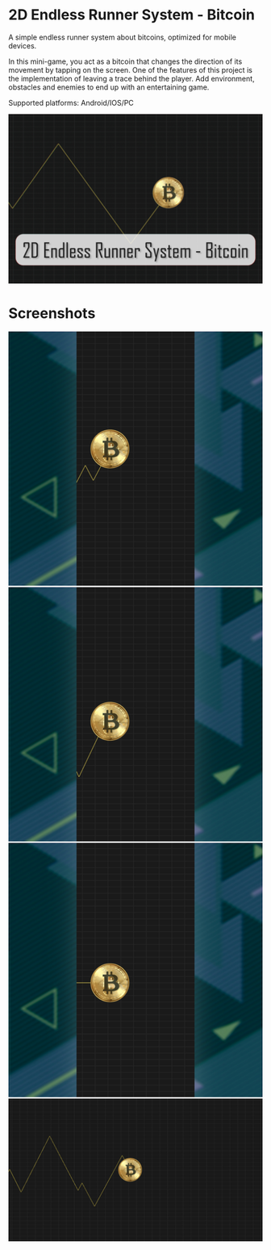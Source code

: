 # 2D Endless Runner System - Bitcoin
A simple endless runner system about bitcoins, optimized for mobile devices.

In this mini-game, you act as a bitcoin that changes the direction of its movement by tapping on the screen. One of the features of this project is the implementation of leaving a trace behind the player. Add environment, obstacles and enemies to end up with an entertaining game.

Supported platforms: Android/IOS/PC

![Screenshot](cover-img.jpg)

# Screenshots
![Screenshot](screenshot-img-a.jpg)
![Screenshot](screenshot-img-b.jpg)
![Screenshot](screenshot-img-c.jpg)
![Screenshot](screenshot-img-d.jpg)
